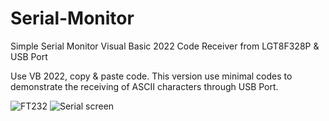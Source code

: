 # Serial-Monitor
Simple Serial Monitor Visual Basic 2022 Code  Receiver from LGT8F328P &amp; USB Port

Use VB 2022, copy & paste code.
This version use minimal codes to demonstrate the receiving of ASCII characters through USB Port.




![FT232](https://github.com/JackBerg/Serial-Monitor/assets/66843365/1de466fd-f55b-440e-8f7b-a308edbbf550)
![Serial screen](https://github.com/JackBerg/Serial-Monitor/assets/66843365/dd7f7ca7-d375-449a-aa18-cd9b952383c7)
